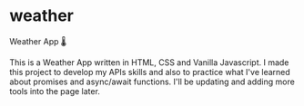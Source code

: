 # weather
Weather App :thermometer:

This is a Weather App written in HTML, CSS and Vanilla Javascript. I made this project to develop my APIs skills and also to practice what I've learned about promises and async/await functions. I'll be updating and adding more tools into the page later.